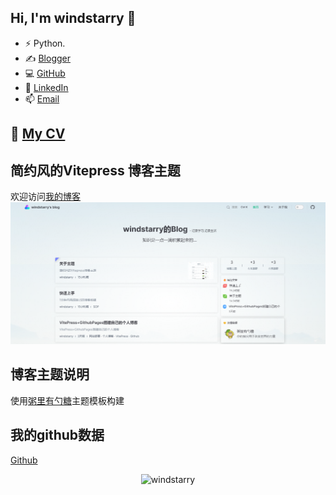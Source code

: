 ## Hi, I'm windstarry 👋
- ⚡ Python.
- ✍️ [Blogger](https://windstarry.github.io/windstarry/)
- 💻 [GitHub](https://github.com/windstarry)
- 🌱 [LinkedIn](https://www.linkedin.com/in/windstarry/)
- 📫 [Email](mailto:liefengwind@gmail.com)

## 📝 [My CV](https://windstarry.gitee.io/windstarry/cv)

## 简约风的Vitepress 博客主题
欢迎访问[我的博客](https://windstarry.gitee.io/windstarry/)
![博客首页](/image/README/1680222964986.png)
## 博客主题说明
使用[粥里有勺糖](https://sugarat.top/)主题模板构建

## 我的github数据
[Github](https://github.com/windstarry)
<p align="center"> <img src="https://github-readme-stats.vercel.app/api?username=windstarry&show_icons=true&theme=gotham" alt="windstarry" />

